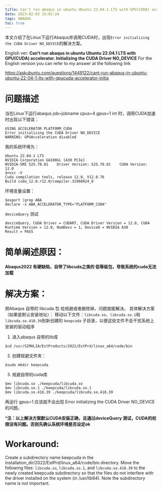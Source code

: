 ```yaml
---
title: Can't run abaqus in ubuntu Ubuntu 22.04.1 LTS with GPU(CUDA) accelerator. Initializing the CUDA Driver NO_DEVICE
date: 2023-02-03 15:01:24
tags: ABAQUS
toc: true
---
```


本文介绍了在Linux下运行Abaqus并调用CUDA时，出现`Error initializing the CUDA Driver NO_DEVICE`的解决方案。

English ver:
**Can't run abaqus in ubuntu Ubuntu 22.04.1 LTS with GPU(CUDA) accelerator. Initializing the CUDA Driver NO_DEVICE**
For the English version you can refer to my answer at the following link

https://askubuntu.com/questions/1449122/cant-run-abaqus-in-ubuntu-ubuntu-22-04-1-lts-with-gpucuda-accelerator-initia

<!--more-->

# 问题描述
当在Linux下运行abaqus job=jobname cpus=4 gpus=1 int 时，调用CUDA加速时出现以下错误：
```
USING ACCELERATOR PLATFORM_CUDA
Error initializing the CUDA Driver NO_DEVICE
WARNING: GPUAcceleration disabled
```
我的系统环境为：
```
Ubuntu 22.04.1 LTS
NVIDIA Corporation GA100GL [A30 PCIe]
NVIDIA-SMI 525.78.01    Driver Version: 525.78.01    CUDA Version: 12.0 
$nvcc -V
Cuda compilation tools, release 12.0, V12.0.76
Build cuda_12.0.r12.0/compiler.31968024_0
```
环境变量设置：
```
$export |grep ABA
declare -x ABA_ACCELERATOR_TYPE="PLATFORM_CUDA"
```
`deviceQuery` 测试
```
deviceQuery, CUDA Driver = CUDART, CUDA Driver Version = 12.0, CUDA Runtime Version = 12.0, NumDevs = 1, Device0 = NVIDIA A30
Result = PASS
```

# 简单阐述原因：
**Abaqus2022 有硬缺陷，自带了libcuda之类的 低等级包，导致系统的cuda无法加载**

# 解决方案：
把Abaqus 自带的 libcuda 包 给规避或者删除掉，问题就能解决。
具体解决方案（如果是默认安装地址）：
移动以下文件：`libcuda.so`、`libcuda.so.1`和`libcuda.so.418.39`到新创建的 `keepcuda` 子目录，以便这些文件不会干扰系统上安装的驱动程序

1. 进入abaqus 自带的lib库
```
$cd /usr/SIMULIA/EstProducts/2022/EstPrd/linux_a64/code/bin
```
2. 创建规避文件夹：
```
$sudo mkdir keepcuda
```
3. 规避自带的cuda库
```
$mv libcuda.so ./keepcuda/libcuda.so
$mv libcuda.so.1 ./keepcuda/libcuda.so.1
$mv libcuda.so.418.39 ./keepcuda/libcuda.so.418.39
```

再运行 gpus=1 应该就不会出现 Error initializing the CUDA Driver NO_DEVICE 的问题。

***注：以上解决方案默认CUDA安装正确，且通过deviceQuery 测试，CUDA的权限没有问题。否则先确认系统环境是否设定ok**

# Workaround:
Create a subdirectory name keepcuda in the installation_dir/2022/EstPrd/linux_a64/code/bin directory. 
Move the following files: `libcuda.so`, `libcuda.so.1`, and `libcuda.so.418.39` 
to the newly created keepcuda subdirectory so that the files do not interfere with the driver installed on the system (in /usr/lib64). Note the subdirectory name is not important.